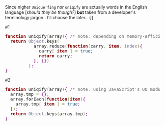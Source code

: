 Since nigher <code>Unique'fing</code> nor <code>uniqify</code> are actually words in the English language [<em>should they be though?</em>] <strong>but</strong> taken from a developer's terminology jargon.. I'll choose the later.. :]]

#1
<pre><span style='color:#800000; font-weight:bold; '>function</span> uniqify<span style='color:#808030; '>(</span>array<span style='color:#808030; '>)</span><span style='color:#800080; '>{</span> <span style='color:#696969; '>/* note: depending on memory-efficient implementations, this can be huge memory waste.. but it is sort-of one-liner... :] */</span>
  <span style='color:#800000; font-weight:bold; '>return</span> <span style='color:#797997; '>Object</span><span style='color:#808030; '>.</span>keys<span style='color:#808030; '>(</span>
           array<span style='color:#808030; '>.</span>reduce<span style='color:#808030; '>(</span><span style='color:#800000; font-weight:bold; '>function</span><span style='color:#808030; '>(</span>carry<span style='color:#808030; '>,</span> <span style='color:#800000; font-weight:bold; '>item</span><span style='color:#808030; '>,</span> <span style='color:#797997; '>index</span><span style='color:#808030; '>)</span><span style='color:#800080; '>{</span>
             carry<span style='color:#808030; '>[</span> <span style='color:#800000; font-weight:bold; '>item</span> <span style='color:#808030; '>]</span> <span style='color:#808030; '>=</span> <span style='color:#0f4d75; '>true</span><span style='color:#800080; '>;</span>
             <span style='color:#800000; font-weight:bold; '>return</span> carry<span style='color:#800080; '>;</span>
           <span style='color:#800080; '>}</span><span style='color:#808030; '>,</span> <span style='color:#800080; '>{</span><span style='color:#800080; '>}</span><span style='color:#808030; '>)</span>
         <span style='color:#808030; '>)</span><span style='color:#800080; '>;</span>
<span style='color:#800080; '>}</span>
</pre>

#2
<pre><span style='color:#800000; font-weight:bold; '>function</span> uniqify<span style='color:#808030; '>(</span>array<span style='color:#808030; '>)</span><span style='color:#800080; '>{</span> <span style='color:#696969; '>/* note: using JavaScript's OO module, tmp variable does no-longer requires dirty dirty "var" lines */</span>
  array<span style='color:#808030; '>.</span>tmp <span style='color:#808030; '>=</span> <span style='color:#800080; '>{</span><span style='color:#800080; '>}</span><span style='color:#800080; '>;</span>
  array<span style='color:#808030; '>.</span>forEach<span style='color:#808030; '>(</span><span style='color:#800000; font-weight:bold; '>function</span><span style='color:#808030; '>(</span><span style='color:#800000; font-weight:bold; '>item</span><span style='color:#808030; '>)</span><span style='color:#800080; '>{</span>
    array<span style='color:#808030; '>.</span>tmp<span style='color:#808030; '>[</span> <span style='color:#800000; font-weight:bold; '>item</span> <span style='color:#808030; '>]</span> <span style='color:#808030; '>=</span> <span style='color:#0f4d75; '>true</span><span style='color:#800080; '>;</span>
  <span style='color:#800080; '>}</span><span style='color:#808030; '>)</span><span style='color:#800080; '>;</span>
  <span style='color:#800000; font-weight:bold; '>return</span> <span style='color:#797997; '>Object</span><span style='color:#808030; '>.</span>keys<span style='color:#808030; '>(</span>array<span style='color:#808030; '>.</span>tmp<span style='color:#808030; '>)</span><span style='color:#800080; '>;</span>
<span style='color:#800080; '>}</span>
</pre>
